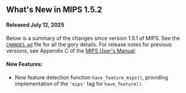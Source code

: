 What's New in MIPS 1.5.2
------------------------

#### Released July 12, 2025

Below is a summary of the changes since version 1.5.1 of MIPS. See the
[`CHANGES.md`][1] file for all the gory details. For release notes for
previous versions, see Appendix C of the [MIPS User's Manual][2].

#### New Features:
  - New feature detection function `have_feature_mips()`, providing
    implementation of the `'mips'` tag for `have_feature()`.


[1]: ../../CHANGES.md
[2]: ../MIPS-manual.pdf
[3]: https://matpower.org/doc/mips/
